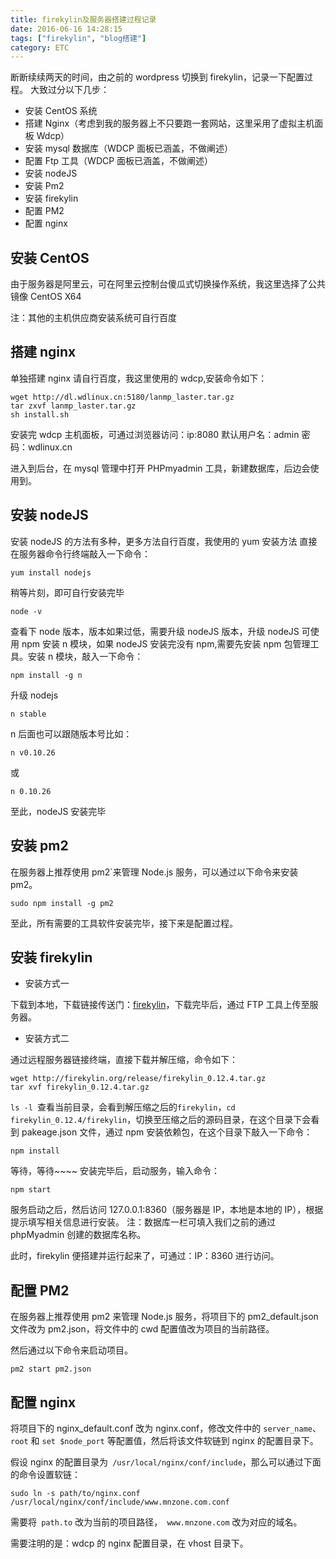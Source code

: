 ```yaml
---
title: firekylin及服务器搭建过程记录
date: 2016-06-16 14:28:15
tags: ["firekylin", "blog搭建"]
category: ETC
---
```


断断续续两天的时间，由之前的 wordpress 切换到 firekylin，记录一下配置过程。
大致过分以下几步：

- 安装 CentOS 系统
- 搭建 Nginx（考虑到我的服务器上不只要跑一套网站，这里采用了虚拟主机面板 Wdcp）
- 安装 mysql 数据库（WDCP 面板已涵盖，不做阐述）
- 配置 Ftp 工具（WDCP 面板已涵盖，不做阐述）
- 安装 nodeJS
- 安装 Pm2
- 安装 firekylin
- 配置 PM2
- 配置 nginx

<!--more-->

## 安装 CentOS

由于服务器是阿里云，可在阿里云控制台傻瓜式切换操作系统，我这里选择了公共镜像 CentOS X64

注：其他的主机供应商安装系统可自行百度

## 搭建 nginx

单独搭建 nginx 请自行百度，我这里使用的 wdcp,安装命令如下：

```
wget http://dl.wdlinux.cn:5180/lanmp_laster.tar.gz
tar zxvf lanmp_laster.tar.gz
sh install.sh
```

安装完 wdcp 主机面板，可通过浏览器访问：ip:8080
默认用户名：admin
密码：wdlinux.cn

进入到后台，在 mysql 管理中打开 PHPmyadmin 工具，新建数据库，后边会使用到。

## 安装 nodeJS

安装 nodeJS 的方法有多种，更多方法自行百度，我使用的 yum 安装方法
直接在服务器命令行终端敲入一下命令：

```
yum install nodejs
```

稍等片刻，即可自行安装完毕

```
node -v
```

查看下 node 版本，版本如果过低，需要升级 nodeJS 版本，升级 nodeJS 可使用 npm 安装 n 模块，如果 nodeJS 安装完没有 npm,需要先安装 npm 包管理工具。安装 n 模块，敲入一下命令：

```
npm install -g n
```

升级 nodejs

```
n stable
```

n 后面也可以跟随版本号比如：

```
n v0.10.26
```

或

```
n 0.10.26
```

至此，nodeJS 安装完毕

## 安装 pm2

在服务器上推荐使用 pm2`来管理 Node.js 服务，可以通过以下命令来安装 pm2。

```
sudo npm install -g pm2
```

至此，所有需要的工具软件安装完毕，接下来是配置过程。

## 安装 firekylin

- 安装方式一

下载到本地，下载链接传送门：[firekylin](http://firekylin.org/release/firekylin_0.12.4.tar.gz)，下载完毕后，通过 FTP 工具上传至服务器。

- 安装方式二

通过远程服务器链接终端，直接下载并解压缩，命令如下：

```
wget http://firekylin.org/release/firekylin_0.12.4.tar.gz
tar xvf firekylin_0.12.4.tar.gz
```

`ls -l `查看当前目录，会看到解压缩之后的`firekylin`，`cd firekylin_0.12.4/firekylin`，切换至压缩之后的源码目录，在这个目录下会看到 pakeage.json 文件，通过 npm 安装依赖包，在这个目录下敲入一下命令：

```
npm install
```

等待，等待~~~~
安装完毕后，启动服务，输入命令：

```
npm start
```

服务启动之后，然后访问 127.0.0.1:8360（服务器是 IP，本地是本地的 IP），根据提示填写相关信息进行安装。
注：数据库一栏可填入我们之前的通过 phpMyadmin 创建的数据库名称。

此时，firekylin 便搭建并运行起来了，可通过：IP：8360 进行访问。

## 配置 PM2

在服务器上推荐使用 pm2 来管理 Node.js 服务，将项目下的 pm2_default.json 文件改为 pm2.json，将文件中的 cwd 配置值改为项目的当前路径。

然后通过以下命令来启动项目。

```
pm2 start pm2.json
```

## 配置 nginx

将项目下的 nginx_default.conf 改为 nginx.conf，修改文件中的 `server_name`、`root` 和 `set $node_port` 等配置值，然后将该文件软链到 nginx 的配置目录下。

假设 nginx 的配置目录为` /usr/local/nginx/conf/include`，那么可以通过下面的命令设置软链：

```
sudo ln -s path/to/nginx.conf /usr/local/nginx/conf/include/www.mnzone.com.conf
```

需要将` path.to` 改为当前的项目路径，` www.mnzone.com` 改为对应的域名。

需要注明的是：wdcp 的 nginx 配置目录，在 vhost 目录下。
